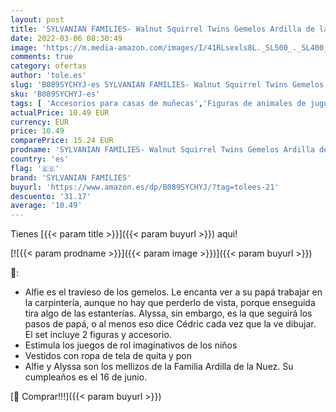 ```yaml
---
layout: post
title: 'SYLVANIAN FAMILIES- Walnut Squirrel Twins Gemelos Ardilla de la Nuez  Color Colorido.  EPOCH 5421 '
date: 2022-03-06 08:30:49
image: 'https://m.media-amazon.com/images/I/41RLsexls8L._SL500_._SL400_.jpg'
comments: true
category: ofertas
author: 'tole.es'
slug: 'B089SYCHYJ-es SYLVANIAN FAMILIES- Walnut Squirrel Twins Gemelos Ardilla...'
sku: 'B089SYCHYJ-es'
tags: [ 'Accesorios para casas de muñecas','Figuras de animales de juguete para niños','Juguetes','Juguetes y juegos','Muñecas y accesorios','Muñecos y figuras','families','sylvanian','sylvanian families', ]
actualPrice: 10.49 EUR
currency: EUR
price: 10.49
comparePrice: 15.24 EUR
prodname: 'SYLVANIAN FAMILIES- Walnut Squirrel Twins Gemelos Ardilla de la Nuez  Color Colorido.  EPOCH 5421 '
country: 'es'
flag: '🇪🇸'
brand: 'SYLVANIAN FAMILIES'
buyurl: 'https://www.amazon.es/dp/B089SYCHYJ/?tag=tolees-21'
descuento: '31.17'
average: '10.49'
---
```


Tienes [{{< param title >}}]({{< param buyurl >}}) aqui!

[![{{< param prodname >}}]({{< param image >}})]({{< param buyurl >}})

🔎:

- Alfie es el travieso de los gemelos. Le encanta ver a su papá trabajar en la carpintería, aunque no hay que perderlo de vista, porque enseguida tira algo de las estanterías. Alyssa, sin embargo, es la que seguirá los pasos de papá, o al menos eso dice Cédric cada vez que la ve dibujar. El set incluye 2 figuras y accesorio.
- Estimula los juegos de rol imaginativos de los niños
- Vestidos con ropa de tela de quita y pon
- Alfie y Alyssa son los mellizos de la Familia Ardilla de la Nuez. Su cumpleaños es el 16 de junio.

[🛒 Comprar!!!]({{< param buyurl >}})
